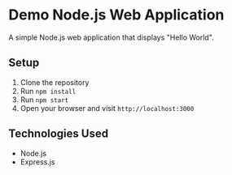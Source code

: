 # Demo Node.js Web Application

A simple Node.js web application that displays "Hello World".

## Setup
1. Clone the repository
2. Run `npm install`
3. Run `npm start`
4. Open your browser and visit `http://localhost:3000`

## Technologies Used
- Node.js
- Express.js